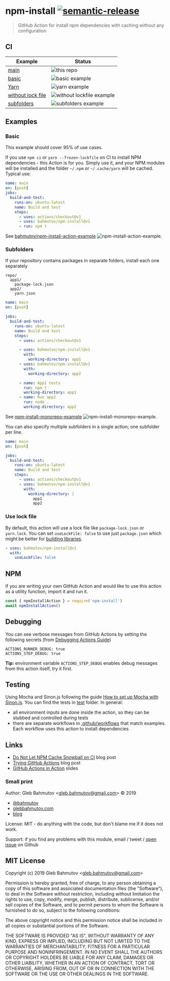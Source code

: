 # npm-install [![semantic-release][semantic-image] ][semantic-url]

> GitHub Action for install npm dependencies with caching without any configuration

## CI

<!-- prettier-ignore-start -->
Example | Status
--- | ---
[main](.github/workflows/main.yml) | ![this repo](https://github.com/bahmutov/npm-install/workflows/main/badge.svg?branch=master)
[basic](.github/workflows/example-basic.yml) | ![basic example](https://github.com/bahmutov/npm-install/workflows/example-basic/badge.svg?branch=master)
[Yarn](.github/workflows/example-yarn.yml) | ![yarn example](https://github.com/bahmutov/npm-install/workflows/example-yarn/badge.svg?branch=master)
[without lock file](.github/workflows/example-without-lock-file.yml) | ![without lockfile example](https://github.com/bahmutov/npm-install/workflows/example-without-lock-file/badge.svg?branch=master)
[subfolders](.github/workflows/example-subfolders.yml) | ![subfolders example](https://github.com/bahmutov/npm-install/workflows/example-subfolders/badge.svg?branch=master)
<!-- prettier-ignore-end -->

## Examples

### Basic

This example should cover 95% of use cases.

If you use `npm ci` or `yarn --frozen-lockfile` on CI to install NPM dependencies - this Action is for you. Simply use it, and your NPM modules will be installed and the folder `~/.npm` or `~/.cache/yarn` will be cached. Typical use:

```yml
name: main
on: [push]
jobs:
  build-and-test:
    runs-on: ubuntu-latest
    name: Build and test
    steps:
      - uses: actions/checkout@v1
      - uses: bahmutov/npm-install@v1
      - run: npm t
```

See [bahmutov/npm-install-action-example](https://github.com/bahmutov/npm-install-action-example) ![npm-install-action-example](https://github.com/bahmutov/npm-install-action-example/workflows/main/badge.svg?branch=master).

### Subfolders

If your repository contains packages in separate folders, install each one separately

```text
repo/
  app1/
    package-lock.json
  app2/
    yarn.json
```

```yml
name: main
on: [push]

jobs:
  build-and-test:
    runs-on: ubuntu-latest
    name: Build and test
    steps:
      - uses: actions/checkout@v1

      - uses: bahmutov/npm-install@v1
        with:
          working-directory: app1
      - uses: bahmutov/npm-install@v1
        with:
          working-directory: app2

      - name: App1 tests
        run: npm t
        working-directory: app1
      - name: Run app2
        run: node .
        working-directory: app2
```

See [npm-install-monorepo-example](https://github.com/bahmutov/npm-install-monorepo-example) ![npm-install-monorepo-example](https://github.com/bahmutov/npm-install-monorepo-example/workflows/main/badge.svg?branch=master).

You can also specify multiple subfolders in a single action; one subfolder per line.

```yml
name: main
on: [push]

jobs:
  build-and-test:
    runs-on: ubuntu-latest
    name: Build and test
    steps:
      - uses: actions/checkout@v1
      - uses: bahmutov/npm-install@v1
        with:
          working-directory: |
            app1
            app2
```

### Use lock file

By default, this action will use a lock file like `package-lock.json` or `yarn.lock`. You can set `useLockFile: false` to use just `package.json` which might be better for [building libraries](https://twitter.com/mikeal/status/1202298796274700288).

```yml
- uses: bahmutov/npm-install@v1
  with:
    useLockFile: false
```

## NPM

If you are writing your own GitHub Action and would like to use this action as a utility function, import it and run it.

```js
const { npmInstallAction } = require('npm-install')
await npmInstallAction()
```

## Debugging

You can see verbose messages from GitHub Actions by setting the following secrets (from [Debugging Actions Guide](https://github.com/actions/toolkit/blob/master/docs/action-debugging.md#step-debug-logs))

```
ACTIONS_RUNNER_DEBUG: true
ACTIONS_STEP_DEBUG: true
```

**Tip:** environment variable `ACTIONS_STEP_DEBUG` enables debug messages from this action itself, try it first.

## Testing

Using Mocha and Sinon.js following the guide [How to set up Mocha with Sinon.js](https://glebbahmutov.com/blog/mocha-and-sinon/). You can find the tests in [test](test) folder. In general:

- all environment inputs are done inside the action, so they can be stubbed and controlled during tests
- there are separate workflows in [.github/workflows](.github/workflows) that match examples. Each workflow uses this action to install dependencies

## Links

- [Do Not Let NPM Cache Snowball on CI](https://glebbahmutov.com/blog/do-not-let-npm-cache-snowball/) blog post
- [Trying GitHub Actions](https://glebbahmutov.com/blog/trying-github-actions/) blog post
- [GitHub Actions in Action](https://slides.com/bahmutov/github-actions-in-action) slides

### Small print

Author: Gleb Bahmutov &lt;gleb.bahmutov@gmail.com&gt; &copy; 2019

- [@bahmutov](https://twitter.com/bahmutov)
- [glebbahmutov.com](https://glebbahmutov.com)
- [blog](https://glebbahmutov.com/blog)

License: MIT - do anything with the code, but don't blame me if it does not work.

Support: if you find any problems with this module, email / tweet /
[open issue](https://github.com/bahmutov/npm-install/issues) on Github

## MIT License

Copyright (c) 2019 Gleb Bahmutov &lt;gleb.bahmutov@gmail.com&gt;

Permission is hereby granted, free of charge, to any person
obtaining a copy of this software and associated documentation
files (the "Software"), to deal in the Software without
restriction, including without limitation the rights to use,
copy, modify, merge, publish, distribute, sublicense, and/or sell
copies of the Software, and to permit persons to whom the
Software is furnished to do so, subject to the following
conditions:

The above copyright notice and this permission notice shall be
included in all copies or substantial portions of the Software.

THE SOFTWARE IS PROVIDED "AS IS", WITHOUT WARRANTY OF ANY KIND,
EXPRESS OR IMPLIED, INCLUDING BUT NOT LIMITED TO THE WARRANTIES
OF MERCHANTABILITY, FITNESS FOR A PARTICULAR PURPOSE AND
NONINFRINGEMENT. IN NO EVENT SHALL THE AUTHORS OR COPYRIGHT
HOLDERS BE LIABLE FOR ANY CLAIM, DAMAGES OR OTHER LIABILITY,
WHETHER IN AN ACTION OF CONTRACT, TORT OR OTHERWISE, ARISING
FROM, OUT OF OR IN CONNECTION WITH THE SOFTWARE OR THE USE OR
OTHER DEALINGS IN THE SOFTWARE.

[semantic-image]: https://img.shields.io/badge/%20%20%F0%9F%93%A6%F0%9F%9A%80-semantic--release-e10079.svg
[semantic-url]: https://github.com/semantic-release/semantic-release
